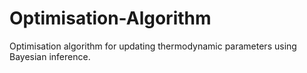 # Optimisation-Algorithm
Optimisation algorithm for updating thermodynamic parameters using Bayesian inference.
